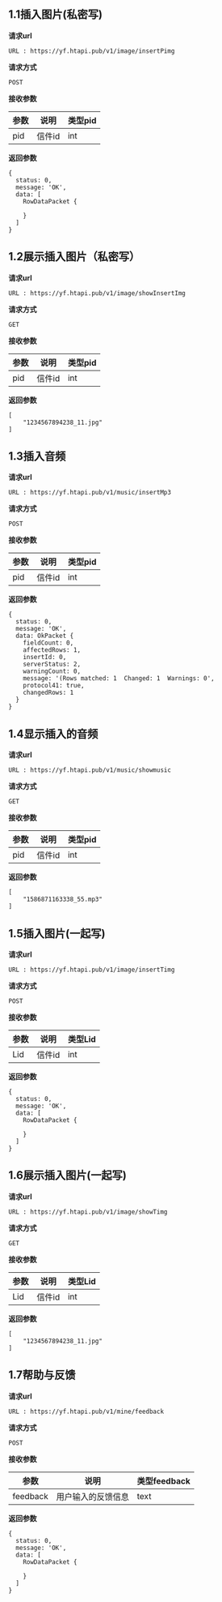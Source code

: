 ## 1.1插入图片(私密写)

**请求url**

```
URL : https://yf.htapi.pub/v1/image/insertPimg
```

**请求方式**

```
POST
```

**接收参数**

| 参数 | 说明   | 类型pid |
| ---- | ------ | ------- |
| pid  | 信件id | int     |

**返回参数**

```
{
  status: 0,
  message: 'OK',
  data: [
    RowDataPacket {
      
    }
  ]
}
```

## 1.2展示插入图片（私密写）

**请求url**

```
URL : https://yf.htapi.pub/v1/image/showInsertImg
```

**请求方式**

```
GET
```

**接收参数**

| 参数 | 说明   | 类型pid |
| ---- | ------ | ------- |
| pid  | 信件id | int     |

**返回参数**

```
[
    "1234567894238_11.jpg"
]
```

## 1.3插入音频

**请求url**

```
URL : https://yf.htapi.pub/v1/music/insertMp3
```

**请求方式**

```
POST
```

**接收参数**

| 参数 | 说明   | 类型pid |
| ---- | ------ | ------- |
| pid  | 信件id | int     |

**返回参数**

```
{
  status: 0,
  message: 'OK',
  data: OkPacket {
    fieldCount: 0,
    affectedRows: 1,
    insertId: 0,
    serverStatus: 2,
    warningCount: 0,
    message: '(Rows matched: 1  Changed: 1  Warnings: 0',
    protocol41: true,
    changedRows: 1
  }
}
```

## 1.4显示插入的音频

**请求url**

```
URL : https://yf.htapi.pub/v1/music/showmusic
```

**请求方式**

```
GET
```

**接收参数**

| 参数 | 说明   | 类型pid |
| ---- | ------ | ------- |
| pid  | 信件id | int     |

**返回参数**

```
[
    "1586871163338_55.mp3"
]
```

## 1.5插入图片(一起写)

**请求url**

```
URL : https://yf.htapi.pub/v1/image/insertTimg
```

**请求方式**

```
POST
```

**接收参数**

| 参数 | 说明   | 类型Lid |
| ---- | ------ | ------- |
| Lid  | 信件id | int     |

**返回参数**

```
{
  status: 0,
  message: 'OK',
  data: [
    RowDataPacket {
      
    }
  ]
}
```

## 1.6展示插入图片(一起写)

**请求url**

```
URL : https://yf.htapi.pub/v1/image/showTimg
```

**请求方式**

```
GET
```

**接收参数**

| 参数 | 说明   | 类型Lid |
| ---- | ------ | ------- |
| Lid  | 信件id | int     |

**返回参数**

```
[
    "1234567894238_11.jpg"
]
```

## 1.7帮助与反馈

**请求url**

```
URL : https://yf.htapi.pub/v1/mine/feedback
```

**请求方式**

```
POST
```

**接收参数**

| 参数     | 说明               | 类型feedback |
| -------- | ------------------ | ------------ |
| feedback | 用户输入的反馈信息 | text         |

**返回参数**

```
{
  status: 0,
  message: 'OK',
  data: [
    RowDataPacket {
      
    }
  ]
}
```



